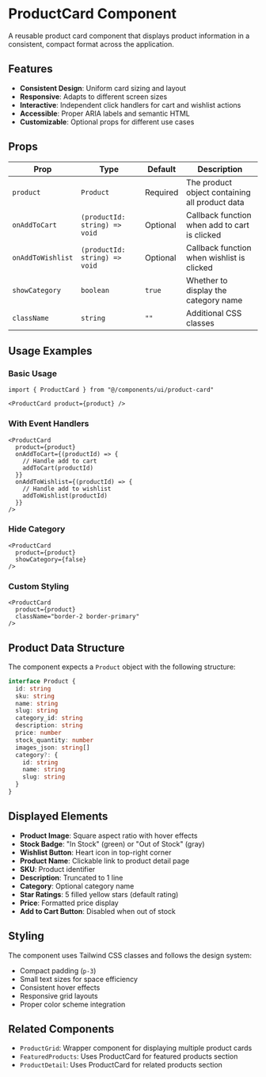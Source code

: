 # ProductCard Component

A reusable product card component that displays product information in a consistent, compact format across the application.

## Features

- **Consistent Design**: Uniform card sizing and layout
- **Responsive**: Adapts to different screen sizes
- **Interactive**: Independent click handlers for cart and wishlist actions
- **Accessible**: Proper ARIA labels and semantic HTML
- **Customizable**: Optional props for different use cases

## Props

| Prop | Type | Default | Description |
|------|------|---------|-------------|
| `product` | `Product` | Required | The product object containing all product data |
| `onAddToCart` | `(productId: string) => void` | Optional | Callback function when add to cart is clicked |
| `onAddToWishlist` | `(productId: string) => void` | Optional | Callback function when wishlist is clicked |
| `showCategory` | `boolean` | `true` | Whether to display the category name |
| `className` | `string` | `""` | Additional CSS classes |

## Usage Examples

### Basic Usage
```tsx
import { ProductCard } from "@/components/ui/product-card"

<ProductCard product={product} />
```

### With Event Handlers
```tsx
<ProductCard 
  product={product}
  onAddToCart={(productId) => {
    // Handle add to cart
    addToCart(productId)
  }}
  onAddToWishlist={(productId) => {
    // Handle add to wishlist
    addToWishlist(productId)
  }}
/>
```

### Hide Category
```tsx
<ProductCard 
  product={product}
  showCategory={false}
/>
```

### Custom Styling
```tsx
<ProductCard 
  product={product}
  className="border-2 border-primary"
/>
```

## Product Data Structure

The component expects a `Product` object with the following structure:

```typescript
interface Product {
  id: string
  sku: string
  name: string
  slug: string
  category_id: string
  description: string
  price: number
  stock_quantity: number
  images_json: string[]
  category?: {
    id: string
    name: string
    slug: string
  }
}
```

## Displayed Elements

- **Product Image**: Square aspect ratio with hover effects
- **Stock Badge**: "In Stock" (green) or "Out of Stock" (gray)
- **Wishlist Button**: Heart icon in top-right corner
- **Product Name**: Clickable link to product detail page
- **SKU**: Product identifier
- **Description**: Truncated to 1 line
- **Category**: Optional category name
- **Star Ratings**: 5 filled yellow stars (default rating)
- **Price**: Formatted price display
- **Add to Cart Button**: Disabled when out of stock

## Styling

The component uses Tailwind CSS classes and follows the design system:
- Compact padding (`p-3`)
- Small text sizes for space efficiency
- Consistent hover effects
- Responsive grid layouts
- Proper color scheme integration

## Related Components

- `ProductGrid`: Wrapper component for displaying multiple product cards
- `FeaturedProducts`: Uses ProductCard for featured products section
- `ProductDetail`: Uses ProductCard for related products section
